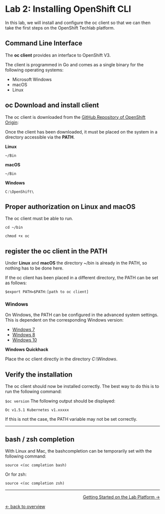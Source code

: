 # Lab 2: Installing OpenShift CLI

In this lab, we will install and configure the oc client so that we can then take the first steps on the OpenShift Techlab platform.

## Command Line Interface

The **oc client** provides an interface to OpenShift V3.

The client is programmed in Go and comes as a single binary for the following operating systems:

- Microsoft Windows
- macOS
- Linux


## oc Download and install client

The oc client is downloaded from the [GitHub Repository of OpenShift Origin](https://github.com/openshift/origin/releases/tag/v1.5.1):

Once the client has been downloaded, it must be placed on the system in a directory accessible via the **PATH**.

**Linux**

``~/Bin``

**macOS**

``~/Bin``

**Windows**

``C:\OpenShift\``

## Proper authorization on Linux and macOS

The oc client must be able to run.

``cd ~/bin``

``chmod +x oc``

## register the oc client in the PATH

Under **Linux** and **macOS** the directory ~/bin is already in the PATH, so nothing has to be done here.

If the oc client has been placed in a different directory, the PATH can be set as follows:

``$export PATH=$PATH:[path to oc client]``

### Windows

On Windows, the PATH can be configured in the advanced system settings. This is dependent on the corresponding Windows version:

- [Windows 7](http://geekswithblogs.net/renso/archive/2009/10/21/how-to-set-the-windows-path-in-windows-7.aspx)
- [Windows 8](http://www.itechtics.com/customize-windows-environment-variables/)
- [Windows 10](http://techmixx.de/windows-10-umgebungsvariablen-bearbeiten/)

**Windows Quickhack**

Place the oc client directly in the directory *C:\Windows*.


## Verify the installation

The oc client should now be installed correctly. The best way to do this is to run the following command:

``$oc version``
The following output should be displayed:

``Oc v1.5.1 Kubernetes v1.xxxxx``

If this is not the case, the PATH variable may not be set correctly.

---

## bash / zsh completion

With Linux and Mac, the bashcompletion can be temporarily set with the following command:

``source <(oc completion bash)``

Or for zsh:

``source <(oc completion zsh)``

---



<p width = "100px" align = "right"> <a href="03_first_steps.md"> Getting Started on the Lab Platform → </a> </p>

[← back to overview](../README.md)
